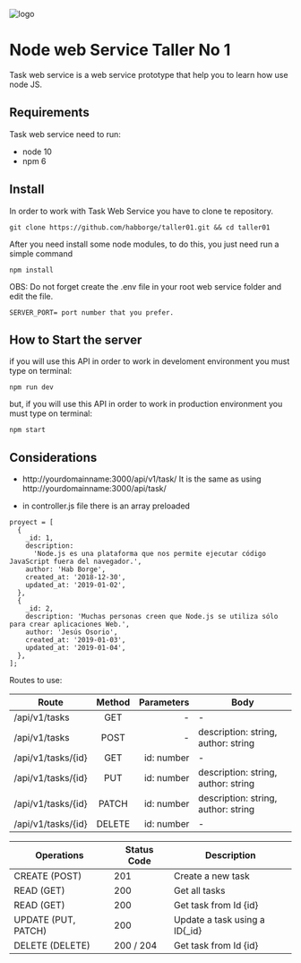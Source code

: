 ![logo](http://globalex.dot5hosting.com/designware/nodejs.jpg)

# Node web Service Taller No 1

Task web service is a web service prototype that help you to learn how use node JS.

## Requirements

Task web service need to run:

- node 10
- npm 6

## Install

In order to work with Task Web Service you have to clone te repository.

```shell
git clone https://github.com/habborge/taller01.git && cd taller01
```

After you need install some node modules, to do this, you just need run a simple command

```shell
npm install
```

OBS: Do not forget create the .env file in your root web service folder and edit the file.

```text
SERVER_PORT= port number that you prefer.
```

## How to Start the server

if you will use this API in order to work in develoment environment you must type on terminal:

```shell
npm run dev
```

but, if you will use this API in order to work in production environment you must type on terminal:

```shell
npm start
```

## Considerations

- http://yourdomainname:3000/api/v1/task/ It is the same as using http://yourdomainname:3000/api/task/

- in controller.js file there is an array preloaded

```shell
proyect = [
  {
    _id: 1,
    description:
      'Node.js es una plataforma que nos permite ejecutar código JavaScript fuera del navegador.',
    author: 'Hab Borge',
    created_at: '2018-12-30',
    updated_at: '2019-01-02',
  },
  {
    _id: 2,
    description: 'Muchas personas creen que Node.js se utiliza sólo para crear aplicaciones Web.',
    author: 'Jesús Osorio',
    created_at: '2019-01-03',
    updated_at: '2019-01-04',
  },
];
```

Routes to use:

| Route              | Method | Parameters | Body                                |
| ------------------ | :----: | ---------: | ----------------------------------- |
| /api/v1/tasks      |  GET   |          - | -                                   |
| /api/v1/tasks      |  POST  |          - | description: string, author: string |
| /api/v1/tasks/{id} |  GET   | id: number | -                                   |
| /api/v1/tasks/{id} |  PUT   | id: number | description: string, author: string |
| /api/v1/tasks/{id} | PATCH  | id: number | description: string, author: string |
| /api/v1/tasks/{id} | DELETE | id: number | -                                   |

| Operations          | Status Code | Description                    |
| ------------------- | ----------- | ------------------------------ |
| CREATE (POST)       | 201         | Create a new task              |
| READ (GET)          | 200         | Get all tasks                  |
| READ (GET)          | 200         | Get task from Id {id}          |
| UPDATE (PUT, PATCH) | 200         | Update a task using a ID{\_id} |
| DELETE (DELETE)     | 200 / 204   | Get task from Id {id}          |
